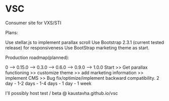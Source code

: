 VSC
===

Consumer site for VXS/STI


Plans:

Use stellar.js to implement parallax scroll
Use Bootstrap 2.3.1 (current tested release) for responsiveness
Use BootStrap marketing theme as start. 

Production roadmap(planned):

0 --> 0.15.0 --> 0.3.0 --> 0.6.0 --> 0.9.0 --> 1.0.0
Start >> Get parallax functioning >> customize theme >> add marketing information >> implement CMS >> Bug fix/optimize/implement backward compatibility.
2 day - 1-2 days - 1-4 days - 1 day - 1 week

I'll possibly host test / beta @ kaustavha.github.io/vsc
